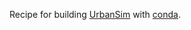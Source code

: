 Recipe for building [UrbanSim](https://udst.github.io/urbansim)
with [conda](http://conda.pydata.org/).
